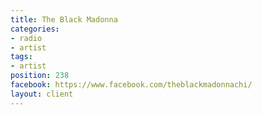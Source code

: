 ```yaml
---
title: The Black Madonna
categories:
- radio
- artist
tags:
- artist
position: 238
facebook: https://www.facebook.com/theblackmadonnachi/
layout: client
---
```


